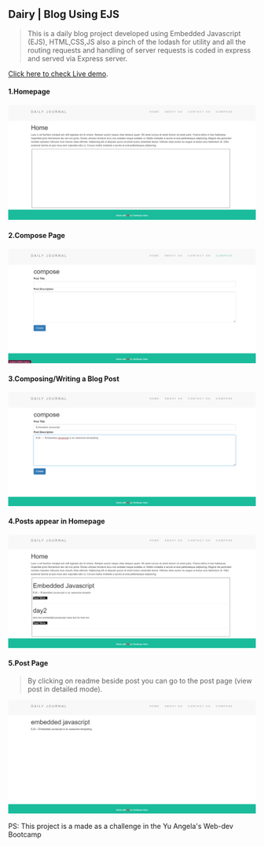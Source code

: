 ## Dairy | Blog Using EJS
> This is a daily blog project developed using Embedded Javascript (EJS), HTML,CSS,JS also a pinch of the lodash for utility and all the routing requests and handling of server requests is coded in express and served via Express server.

[Click here to check Live demo](https://guarded-peak-87083.herokuapp.com/).

#### 1.Homepage
![Screenshot-1](./public/assets/Readme-screenshots/1.png)
#### 2.Compose Page
![Screenshot-2](./public/assets/Readme-screenshots/2.png)
#### 3.Composing/Writing a Blog Post
![Screenshot-3](./public/assets/Readme-screenshots/3.png)
#### 4.Posts appear in Homepage
![Screenshot-6](./public/assets/Readme-screenshots/6.png)
#### 5.Post Page
> By clicking on readme beside post you can go to the post page (view post in detailed mode).

![Screenshot-3](./public/assets/Readme-screenshots/5.png)

PS: This project is a made as a challenge in the Yu Angela's Web-dev Bootcamp